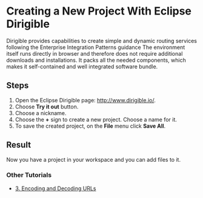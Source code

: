 # **Creating a New Project With Eclipse Dirigible** 

Dirigible provides capabilities to create simple and dynamic routing services following the Enterprise Integration Patterns guidance
The environment itself runs directly in browser and therefore does not require additional downloads and installations. It packs all the needed components, which makes it self-contained and well integrated software bundle.

## **Steps**
1. Open the Eclipse Dirigible page: http://www.dirigible.io/.
2. Choose **Try it out** button.
3. Choose a nickname.
4. Choose the **+** sign to create a new project. Choose a name for it.
5. To save the created project, on the **File** menu click **Save All**.

## **Result**
Now you have a project in your workspace and you can add files to it.


### **Other Tutorials**
* [3. Encoding and Decoding URLs](3EncodingAndDecodingURLs.md)

